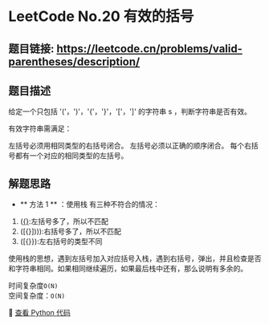 # LeetCode No.20 有效的括号

## 题目链接: https://leetcode.cn/problems/valid-parentheses/description/
## 题目描述
给定一个只包括 '('，')'，'{'，'}'，'['，']' 的字符串 s ，判断字符串是否有效。

有效字符串需满足：

左括号必须用相同类型的右括号闭合。
左括号必须以正确的顺序闭合。
每个右括号都有一个对应的相同类型的左括号。

## 解题思路
- ** 方法 1 ** ：使用栈
有三种不符合的情况：
1. ([{}]():左括号多了，所以不匹配
2. ([{}]))):右括号多了，所以不匹配
3. ([{}}):左右括号的类型不同

使用栈的思想，遇到左括号加入对应括号入栈，遇到右括号，弹出，并且检查是否和字符串相同。如果相同继续遍历，如果最后栈中还有，那么说明有多余的。

时间复杂度`O(N)`  
空间复杂度：`O(N)`

📌 [查看 Python 代码](../solutions/python/No_020_有效的括号.py)